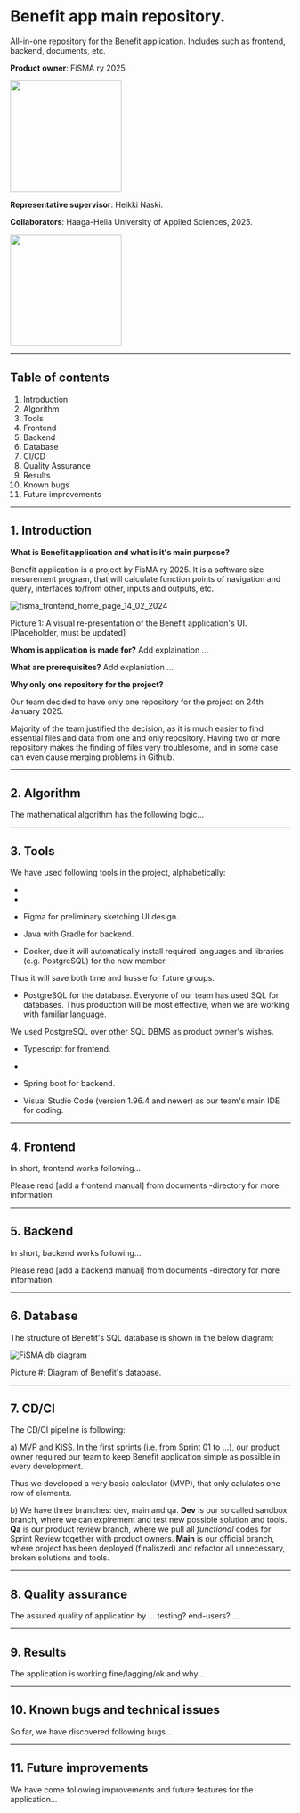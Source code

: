 # Benefit app main repository.
All-in-one repository for the Benefit application. Includes such as frontend, backend, documents, etc.

**Product owner**: FiSMA ry 2025.

<img src="https://www.fisma.fi/wp-content/uploads/2022/03/cropped-Fisma_logo.png" width="200">

**Representative supervisor**: Heikki Naski.



**Collaborators**: Haaga-Helia University of Applied Sciences, 2025.

<img src="https://www.haaga-helia.fi/themes/custom/hh/logo.png" width="200">


---

## Table of contents

1. Introduction
2. Algorithm
3. Tools
4. Frontend
5. Backend
6. Database
7. CI/CD
8. Quality Assurance
9. Results
10. Known bugs
11. Future improvements

---

## 1. Introduction


**What is Benefit application and what is it's main purpose?**

Benefit application is a project by FisMA ry 2025. It is a software size mesurement program, 
that will calculate function points of navigation and query, interfaces to/from other,
inputs and outputs, etc.

![fisma_frontend_home_page_14_02_2024](https://github.com/user-attachments/assets/50d90e91-6d70-4b11-b9be-ac36b82894ea)

Picture 1: A visual re-presentation of the Benefit application's UI. [Placeholder, must be updated]


**Whom is application is made for?**
Add explaination ...


**What are prerequisites?**
Add explaniation ...


**Why only one repository for the project?**

Our team decided to have only one repository for the project on 24th January 2025.

Majority of the team justified the decision, as it is much easier
to find essential files and data from one and only repository.
Having two or more repository makes the finding of files very troublesome,
and in some case can even cause merging problems in Github.

---

## 2. Algorithm

The mathematical algorithm has the following logic...

---

## 3. Tools

We have used following tools in the project, alphabetically:

* 
* 

* Figma for preliminary sketching UI design. 

* Java with Gradle for backend.

* Docker, due it will automatically install required languages and libraries 
(e.g. PostgreSQL) for the new member.

Thus it will save both time and hussle for future groups.  

* PostgreSQL for the database. Everyone of our team has used SQL for databases. 
Thus production will be most effective, when we are working with familiar language.

We used PostgreSQL over other SQL DBMS as product owner's wishes. 

* Typescript for frontend.
* 
* Spring boot for backend.

* Visual Studio Code (version 1.96.4 and newer) as our team's main IDE for coding. 



---

## 4. Frontend

In short, frontend works following...

Please read [add a frontend manual] from documents -directory for more information.

---

## 5. Backend

In short, backend works following...

Please read [add a backend manual] from documents -directory for more information.

---

## 6. Database

The structure of Benefit's SQL database is shown in the below diagram:


![FiSMA db diagram](https://github.com/user-attachments/assets/0a503ab0-fe85-4d01-af8b-601663ff2205)

Picture #: Diagram of Benefit's database.


---

## 7. CD/CI

The CD/CI pipeline is following:

a) MVP and KISS. In the first sprints (i.e. from Sprint 01 to ...),
our product owner required our team to keep Benefit application simple as possible
in every development.

Thus we developed a very basic calculator (MVP), that only calulates one row of elements.

b) We have three branches: dev, main and qa.
  **Dev** is our so called sandbox branch, where we can expirement and test new possible solution and tools.
  **Qa** is our product review branch, where we pull all _functional_ codes for Sprint Review together with product owners.
  **Main** is our official branch, where project has been deployed (finaliszed) and refactor all unnecessary, broken solutions and tools.

---

## 8. Quality assurance

The assured quality of application by ... testing? end-users? ...

---

## 9. Results

The application is working fine/lagging/ok and why...

---

## 10. Known bugs and technical issues

So far, we have discovered following bugs...

---

## 11. Future improvements

We have come following improvements and future features for the application...

